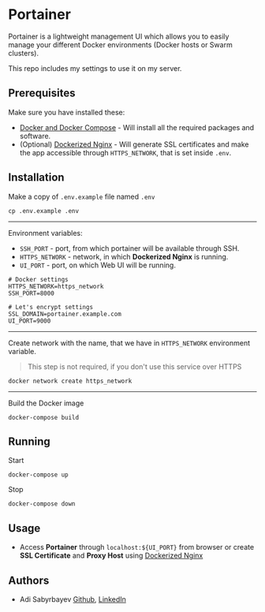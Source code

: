 # Portainer

Portainer is a lightweight management UI which allows you to easily manage your different Docker environments (Docker hosts or Swarm clusters).

This repo includes my settings to use it on my server.

## Prerequisites

Make sure you have installed these:
- [Docker and Docker Compose](https://phoenixnap.com/kb/install-docker-compose-on-ubuntu-20-04) - Will install all the required packages and software.
- (Optional) [Dockerized Nginx](https://github.com/madrigals1/nginx_proxy_manager) - Will generate SSL certificates and make the app accessible through `HTTPS_NETWORK`, that is set inside `.env`.

## Installation

Make a copy of `.env.example` file named `.env`

```shell script
cp .env.example .env
```

---

Environment variables:
- `SSH_PORT` - port, from which portainer will be available through SSH.
- `HTTPS_NETWORK` - network, in which **Dockerized Nginx** is running.
- `UI_PORT` - port, on which Web UI will be running.

```dotenv
# Docker settings
HTTPS_NETWORK=https_network
SSH_PORT=8000

# Let's encrypt settings
SSL_DOMAIN=portainer.example.com
UI_PORT=9000
```

---

Create network with the name, that we have in `HTTPS_NETWORK` environment variable.

> This step is not required, if you don't use this service over HTTPS

```shell script
docker network create https_network
```

---

Build the Docker image

```shell script
docker-compose build
```

## Running

Start
```
docker-compose up
```

Stop
```
docker-compose down
```

## Usage

- Access **Portainer** through `localhost:${UI_PORT}` from browser or create **SSL Certificate** and **Proxy Host** using [Dockerized Nginx](https://github.com/madrigals1/nginx_proxy_manager)

## Authors
- Adi Sabyrbayev [Github](https://github.com/madrigals1), [LinkedIn](https://www.linkedin.com/in/madrigals1/)
